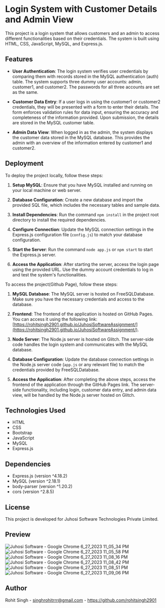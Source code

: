 # Login System with Customer Details and Admin View

This project is a login system that allows customers and an admin to access different functionalities based on their credentials. The system is built using HTML, CSS, JavaScript, MySQL, and Express.js.

## Features

- **User Authentication**: The login system verifies user credentials by comparing them with records stored in the MySQL authentication (auth) table. The system supports three dummy user accounts: admin, customer1, and customer2. The passwords for all three accounts are set as the same.

- **Customer Data Entry**: If a user logs in using the customer1 or customer2 credentials, they will be presented with a form to enter their details. The form enforces validation rules for data input, ensuring the accuracy and completeness of the information provided. Upon submission, the details are stored in the MySQL customer table.

- **Admin Data View**: When logged in as the admin, the system displays the customer data stored in the MySQL database. This provides the admin with an overview of the information entered by customer1 and customer2.

## Deployment

To deploy the project locally, follow these steps:

1. **Setup MySQL**: Ensure that you have MySQL installed and running on your local machine or web server.

2. **Database Configuration**: Create a new database and import the provided SQL file, which includes the necessary tables and sample data.

3. **Install Dependencies**: Run the command `npm install` in the project root directory to install the required dependencies.

4. **Configure Connection**: Update the MySQL connection settings in the Express.js configuration file (`config.js`) to match your database configuration.

5. **Start the Server**: Run the command `node app.js` or `npm start` to start the Express.js server.

6. **Access the Application**: After starting the server, access the login page using the provided URL. Use the dummy account credentials to log in and test the system's functionalities.


To access the project(Github Page), follow these steps:

1. **MySQL Database**: The MySQL server is hosted on FreeSQLDatabase. Make sure you have the necessary credentials and access to the database.

2. **Frontend**: The frontend of the application is hosted on GitHub Pages. You can access it using the following link: [https://rohitsingh2901.github.io/JuhosiSoftwareAssignment/](https://rohitsingh2901.github.io/JuhosiSoftwareAssignment/).

3. **Node Server**: The Node.js server is hosted on Glitch. The server-side code handles the login system and communicates with the MySQL database.

4. **Database Configuration**: Update the database connection settings in the Node.js server code (`app.js` or any relevant file) to match the credentials provided by FreeSQLDatabase.

5. **Access the Application**: After completing the above steps, access the frontend of the application through the GitHub Pages link. The server-side functionality, including login, customer data entry, and admin data view, will be handled by the Node.js server hosted on Glitch.

## Technologies Used

- HTML
- CSS
- Bootstrap
- JavaScript
- MySQL
- Express.js

## Dependencies

- Express.js (version ^4.18.2)
- MySQL (version ^2.18.1)
- body-parser (version ^1.20.2)
- cors (version ^2.8.5)
    

## License

This project is developed for Juhosi Software Technologies Private Limited.

## Preview
![Juhosi Software - Google Chrome 6_27_2023 11_05_34 PM](https://github.com/rohitsingh2901/JuhosiSoftwareAssignment/assets/80673974/746737a7-7c18-4e1e-a992-b34ccf529f3b)
![Juhosi Software - Google Chrome 6_27_2023 11_05_58 PM](https://github.com/rohitsingh2901/JuhosiSoftwareAssignment/assets/80673974/62acc410-a412-4933-a861-a8bac3cc8f14)
![Juhosi Software - Google Chrome 6_27_2023 11_08_16 PM](https://github.com/rohitsingh2901/JuhosiSoftwareAssignment/assets/80673974/bf1c3623-4d12-497f-8b66-3ac301dcd228)
![Juhosi Software - Google Chrome 6_27_2023 11_08_42 PM](https://github.com/rohitsingh2901/JuhosiSoftwareAssignment/assets/80673974/29290501-9c9d-49ce-96a6-cffb246980ec)
![Juhosi Software - Google Chrome 6_27_2023 11_08_51 PM](https://github.com/rohitsingh2901/JuhosiSoftwareAssignment/assets/80673974/51fdcd44-679c-40ae-80e4-c9e4d88a0ddd)
![Juhosi Software - Google Chrome 6_27_2023 11_09_06 PM](https://github.com/rohitsingh2901/JuhosiSoftwareAssignment/assets/80673974/574f9768-a978-4795-b009-ad0ebf2dc299)





## Author

Rohit Singh - singhrohitrrr@gmail.com - https://github.com/rohitsingh2901
